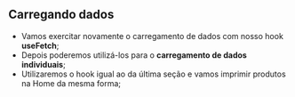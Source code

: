 ## Carregando dados

- Vamos exercitar novamente o carregamento de dados com nosso hook **useFetch**;
- Depois poderemos utilizá-los para o **carregamento de dados individuais**;
- Utilizaremos o hook igual ao da última seção e vamos imprimir produtos na Home da mesma forma;